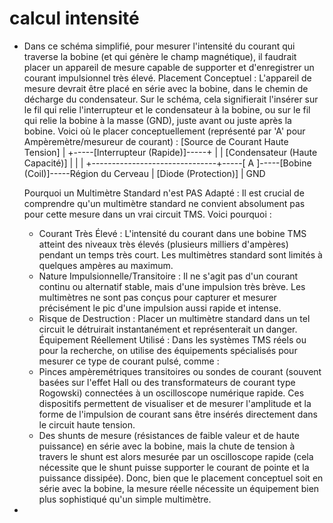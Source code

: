 # calcul intensité
- Dans ce schéma simplifié, pour mesurer l'intensité du courant qui traverse la bobine (et qui génère le champ magnétique), il faudrait placer un appareil de mesure capable de supporter et d'enregistrer un courant impulsionnel très élevé.
  Placement Conceptuel :
  L'appareil de mesure devrait être placé en série avec la bobine, dans le chemin de décharge du condensateur. Sur le schéma, cela signifierait l'insérer sur le fil qui relie l'interrupteur et le condensateur à la bobine, ou sur le fil qui relie la bobine à la masse (GND), juste avant ou juste après la bobine.
  Voici où le placer conceptuellement (représenté par 'A' pour Ampèremètre/mesureur de courant) :
  [Source de Courant Haute Tension]
         |
         +-----[Interrupteur (Rapide)]-----+
         |                               |
       [Condensateur (Haute Capacité)]   |
         |                               |
         +-------------------------------+-----[ A ]-----[Bobine (Coil)]-----Région du Cerveau
                                         |
                                       [Diode (Protection)]
                                         |
                                        GND
  
  Pourquoi un Multimètre Standard n'est PAS Adapté :
  Il est crucial de comprendre qu'un multimètre standard ne convient absolument pas pour cette mesure dans un vrai circuit TMS. Voici pourquoi :
   * Courant Très Élevé : L'intensité du courant dans une bobine TMS atteint des niveaux très élevés (plusieurs milliers d'ampères) pendant un temps très court. Les multimètres standard sont limités à quelques ampères au maximum.
   * Nature Impulsionnelle/Transitoire : Il ne s'agit pas d'un courant continu ou alternatif stable, mais d'une impulsion très brève. Les multimètres ne sont pas conçus pour capturer et mesurer précisément le pic d'une impulsion aussi rapide et intense.
   * Risque de Destruction : Placer un multimètre standard dans un tel circuit le détruirait instantanément et représenterait un danger.
  Équipement Réellement Utilisé :
  Dans les systèmes TMS réels ou pour la recherche, on utilise des équipements spécialisés pour mesurer ce type de courant pulsé, comme :
   * Pinces ampèremétriques transitoires ou sondes de courant (souvent basées sur l'effet Hall ou des transformateurs de courant type Rogowski) connectées à un oscilloscope numérique rapide. Ces dispositifs permettent de visualiser et de mesurer l'amplitude et la forme de l'impulsion de courant sans être insérés directement dans le circuit haute tension.
   * Des shunts de mesure (résistances de faible valeur et de haute puissance) en série avec la bobine, mais la chute de tension à travers le shunt est alors mesurée par un oscilloscope rapide (cela nécessite que le shunt puisse supporter le courant de pointe et la puissance dissipée).
  Donc, bien que le placement conceptuel soit en série avec la bobine, la mesure réelle nécessite un équipement bien plus sophistiqué qu'un simple multimètre.
-
